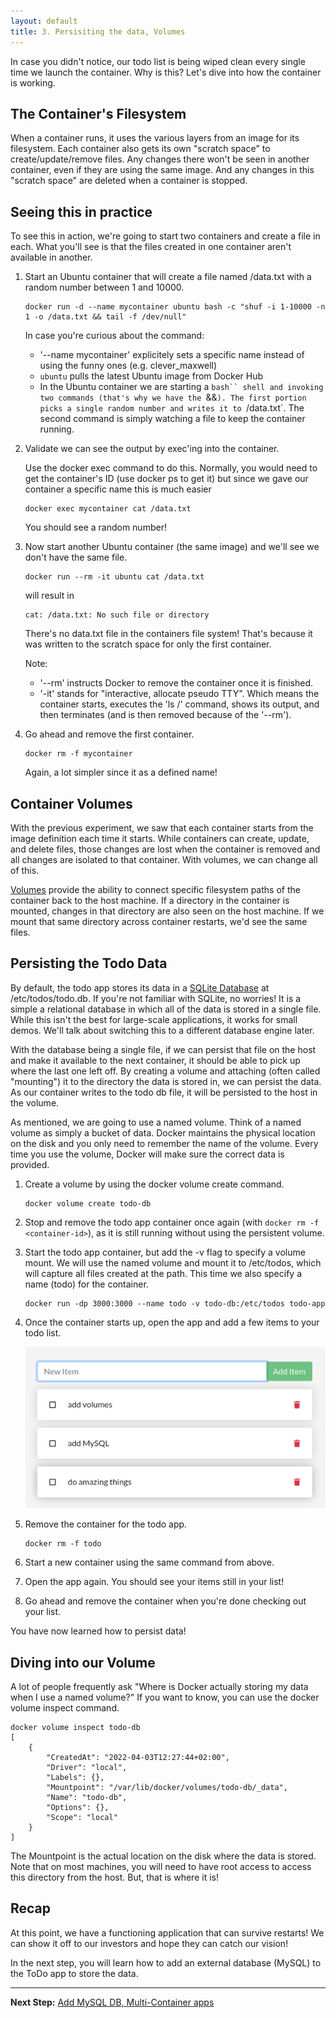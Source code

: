 ```yaml
---
layout: default
title: 3. Persisiting the data, Volumes
---
```


In case you didn't notice, our todo list is being wiped clean every single time we launch the container. Why is this? Let's dive into how the container is working.

## The Container's Filesystem

When a container runs, it uses the various layers from an image for its filesystem. Each container also gets its own "scratch space" to create/update/remove files. Any changes there won't be seen in another container, even if they are using the same image. And any changes in this "scratch space" are deleted when a container is stopped.

## Seeing this in practice

To see this in action, we're going to start two containers and create a file in each. What you'll see is that the files created in one container aren't available in another.

1. Start an Ubuntu container that will create a file named /data.txt with a random number between 1 and 10000.

    ```
    docker run -d --name mycontainer ubuntu bash -c "shuf -i 1-10000 -n 1 -o /data.txt && tail -f /dev/null"
    ```

    In case you're curious about the command:
    
    * '--name mycontainer' explicitely sets a specific name instead of using the funny ones (e.g. clever_maxwell)
    * `ubuntu` pulls the latest Ubuntu image from Docker Hub
    * In the Ubuntu container we are starting a `bash`` shell and invoking two commands (that's why we have the `&&`). The first portion picks a single random number and writes it to `/data.txt`. The second command is simply watching a file to keep the container running.

2. Validate we can see the output by exec'ing into the container. 

    Use the docker exec command to do this. Normally, you would need to get the container's ID (use docker ps to get it) but since we gave our container a specific name this is much easier

    ```
    docker exec mycontainer cat /data.txt
    ```
    
    You should see a random number!

3. Now start another Ubuntu container (the same image) and we'll see we don't have the same file.

    ```
    docker run --rm -it ubuntu cat /data.txt
    ```

    will result in

    ```
    cat: /data.txt: No such file or directory
    ```

    There's no data.txt file in the containers file system! That's because it was written to the scratch space for only the first container.

    Note: 
    * '--rm' instructs Docker to remove the container once it is finished. 
    * '-it' stands for "interactive, allocate pseudo TTY". Which means the container starts, executes the 'ls /' command, shows its output, and then terminates (and is then removed because of the '--rm').

4. Go ahead and remove the first container.

    ```
    docker rm -f mycontainer
    ```

    Again, a lot simpler since it as a defined name!


## Container Volumes

With the previous experiment, we saw that each container starts from the image definition each time it starts. While containers can create, update, and delete files, those changes are lost when the container is removed and all changes are isolated to that container. With volumes, we can change all of this.

[Volumes](https://docs.docker.com/storage/volumes/) provide the ability to connect specific filesystem paths of the container back to the host machine. If a directory in the container is mounted, changes in that directory are also seen on the host machine. If we mount that same directory across container restarts, we'd see the same files.

## Persisting the Todo Data

By default, the todo app stores its data in a [SQLite Database](https://www.sqlite.org/index.html) at /etc/todos/todo.db. If you're not familiar with SQLite, no worries! It is a simple a relational database in which all of the data is stored in a single file. While this isn't the best for large-scale applications, it works for small demos. We'll talk about switching this to a different database engine later.

With the database being a single file, if we can persist that file on the host and make it available to the next container, it should be able to pick up where the last one left off. By creating a volume and attaching (often called "mounting") it to the directory the data is stored in, we can persist the data. As our container writes to the todo db file, it will be persisted to the host in the volume.

As mentioned, we are going to use a named volume. Think of a named volume as simply a bucket of data. Docker maintains the physical location on the disk and you only need to remember the name of the volume. Every time you use the volume, Docker will make sure the correct data is provided.

1. Create a volume by using the docker volume create command.

    ```
    docker volume create todo-db
    ```

2. Stop and remove the todo app container once again (with `docker rm -f <container-id>`), as it is still running without using the persistent volume.

3. Start the todo app container, but add the -v flag to specify a volume mount. We will use the named volume and mount it to /etc/todos, which will capture all files created at the path. This time we also specify a name (todo) for the container.

    ```
    docker run -dp 3000:3000 --name todo -v todo-db:/etc/todos todo-app
    ```

4. Once the container starts up, open the app and add a few items to your todo list.

    ![Items added to todo list](images/todo-app2.png)

5. Remove the container for the todo app. 

    ```
    docker rm -f todo
    ```

6. Start a new container using the same command from above.

7. Open the app again. You should see your items still in your list!

8. Go ahead and remove the container when you're done checking out your list.

You have now learned how to persist data!

## Diving into our Volume

A lot of people frequently ask "Where is Docker actually storing my data when I use a named volume?" If you want to know, you can use the docker volume inspect command.

```
docker volume inspect todo-db
[
    {
        "CreatedAt": "2022-04-03T12:27:44+02:00",
        "Driver": "local",
        "Labels": {},
        "Mountpoint": "/var/lib/docker/volumes/todo-db/_data",
        "Name": "todo-db",
        "Options": {},
        "Scope": "local"
    }
]
```

The Mountpoint is the actual location on the disk where the data is stored. Note that on most machines, you will need to have root access to access this directory from the host. But, that is where it is!

## Recap

At this point, we have a functioning application that can survive restarts! We can show it off to our investors and hope they can catch our vision!

In the next step, you will learn how to add an external database (MySQL) to the ToDo app to store the data.

---

**Next Step:** [Add MySQL DB, Multi-Container apps](lab4.md) 
